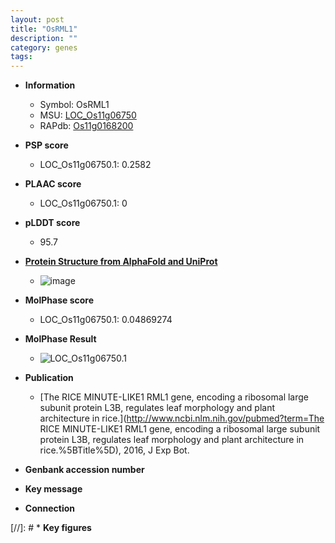 ```yaml
---
layout: post
title: "OsRML1"
description: ""
category: genes
tags: 
---
```


* **Information**  
    + Symbol: OsRML1  
    + MSU: [LOC_Os11g06750](http://rice.plantbiology.msu.edu/cgi-bin/ORF_infopage.cgi?orf=LOC_Os11g06750)  
    + RAPdb: [Os11g0168200](http://rapdb.dna.affrc.go.jp/viewer/gbrowse_details/irgsp1?name=Os11g0168200)  

* **PSP score**  
    + LOC_Os11g06750.1: 0.2582 

* **PLAAC score**  
    + LOC_Os11g06750.1: 0 

* **pLDDT score**
    + 95.7

* **[Protein Structure from AlphaFold and UniProt](https://www.uniprot.org/uniprotkb/Q53JG0/entry#structure)**
    + ![image](https://ricepsp.github.io/images/Q5/AF-Q53JG0-F1.png)

* **MolPhase score**
    + LOC_Os11g06750.1: 0.04869274

* **MolPhase Result**
    + ![LOC_Os11g06750.1](https://304243504.github.io/Pictures/LOC_Os11g/LOC_Os11g06750.1.png)

* **Publication**  
    + [The RICE MINUTE-LIKE1 RML1 gene, encoding a ribosomal large subunit protein L3B, regulates leaf morphology and plant architecture in rice.](http://www.ncbi.nlm.nih.gov/pubmed?term=The RICE MINUTE-LIKE1 RML1 gene, encoding a ribosomal large subunit protein L3B, regulates leaf morphology and plant architecture in rice.%5BTitle%5D), 2016, J Exp Bot.

* **Genbank accession number**  

* **Key message**  

* **Connection**  

[//]: # * **Key figures**  


